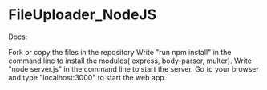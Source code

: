 # FileUploader_NodeJS

Docs:

Fork or copy the files in the repository 
Write "run npm install" in the command line to install the modules( express, body-parser, multer).
Write "node server.js" in the command line to start the server.
Go to your browser and type "localhost:3000" to start the web app.
  
